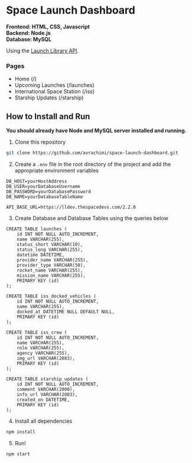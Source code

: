 # Space Launch Dashboard

**Frontend: HTML, CSS, Javascript**  
**Backend: Node.js**  
**Database: MySQL**  

Using the [Launch Library API](https://ll.thespacedevs.com).

### Pages
- Home (/)
- Upcoming Launches (/launches)
- International Space Station (/iss)
- Starship Updates (/starship)

## How to Install and Run
**You should already have Node and MySQL server installed and running.**

1. Clone this repository
```sh
git clone https://github.com/avrachimi/space-launch-dashboard.git
```

2. Create a ```.env``` file in the root directory of the project and add the appropriate environment variables
```
DB_HOST=yourHostAddress
DB_USER=yourDatabaseUsername
DB_PASSWORD=yourDatabasePassword
DB_NAME=yourDatabaseTableName

API_BASE_URL=https://lldev.thespacedevs.com/2.2.0
```

3. Create Database and Database Tables using the queries below
```
CREATE TABLE launches (
    id INT NOT NULL AUTO_INCREMENT,
    name VARCHAR(255),
    status_short VARCHAR(10),
    status_long VARCHAR(255),
    datetime DATETIME,
    provider_name VARCHAR(255),
    provider_type VARCHAR(50),
    rocket_name VARCHAR(255),
    mission_name VARCHAR(255),
    PRIMARY KEY (id)
);

CREATE TABLE iss_docked_vehicles (
    id INT NOT NULL AUTO_INCREMENT,
    name VARCHAR(255),
    docked_at DATETIME NULL DEFAULT NULL,
    PRIMARY KEY (id)
);

CREATE TABLE iss_crew (
    id INT NOT NULL AUTO_INCREMENT,
    name VARCHAR(255),
    role VARCHAR(255),
    agency VARCHAR(255),
    img_url VARCHAR(2083),
    PRIMARY KEY (id)
);

CREATE TABLE starship_updates (
    id INT NOT NULL AUTO_INCREMENT,
    comment VARCHAR(2000),
    info_url VARCHAR(2083),
    created_on DATETIME,
    PRIMARY KEY (id)
);
```

4. Install all dependencies
```sh
npm install
```

5. Run!
```sh
npm start
```

